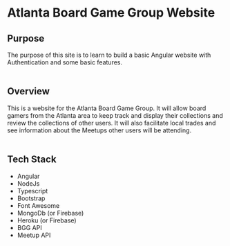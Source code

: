 # Atlanta Board Game Group Website

Purpose
-----

The purpose of this site is to learn to build a basic Angular website with Authentication and some basic features.
<br /><br />

Overview 
-----

This is a website for the Atlanta Board Game Group.  It will allow board gamers from the Atlanta area to keep track and display their collections and review the collections of other users.  It will also facilitate local trades and see information about the Meetups other users will be attending.
<br /><br />


Tech Stack
-----

* Angular
* NodeJs
* Typescript
* Bootstrap
* Font Awesome
* MongoDb (or Firebase)
* Heroku (or Firebase)
* BGG API
* Meetup API
<br /><br />
